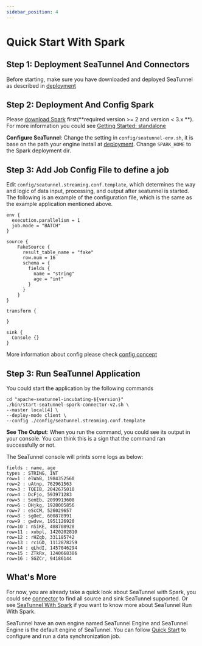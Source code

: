 ```yaml
---
sidebar_position: 4
---
```


# Quick Start With Spark

## Step 1: Deployment SeaTunnel And Connectors

Before starting, make sure you have downloaded and deployed SeaTunnel as described in [deployment](deployment.md)

## Step 2: Deployment And Config Spark

Please [download Spark](https://spark.apache.org/downloads.html) first(**required version >= 2 and version < 3.x **). For more information you could
see [Getting Started: standalone](https://spark.apache.org/docs/latest/spark-standalone.html#installing-spark-standalone-to-a-cluster)

**Configure SeaTunnel**: Change the setting in `config/seatunnel-env.sh`, it is base on the path your engine install at [deployment](deployment.md).
Change `SPARK_HOME` to the Spark deployment dir.


## Step 3: Add Job Config File to define a job

Edit `config/seatunnel.streaming.conf.template`, which determines the way and logic of data input, processing, and output after seatunnel is started.
The following is an example of the configuration file, which is the same as the example application mentioned above.

```hocon
env {
  execution.parallelism = 1
  job.mode = "BATCH"
}

source {
    FakeSource {
      result_table_name = "fake"
      row.num = 16
      schema = {
        fields {
          name = "string"
          age = "int"
        }
      }
    }
}

transform {

}

sink {
  Console {}
}

```

More information about config please check [config concept](../../concept/config.md)

## Step 3: Run SeaTunnel Application

You could start the application by the following commands

```shell
cd "apache-seatunnel-incubating-${version}"
./bin/start-seatunnel-spark-connector-v2.sh \
--master local[4] \
--deploy-mode client \
--config ./config/seatunnel.streaming.conf.template
```

**See The Output**: When you run the command, you could see its output in your console. You can think this
is a sign that the command ran successfully or not.

The SeaTunnel console will prints some logs as below:

```shell
fields : name, age
types : STRING, INT
row=1 : elWaB, 1984352560
row=2 : uAtnp, 762961563
row=3 : TQEIB, 2042675010
row=4 : DcFjo, 593971283
row=5 : SenEb, 2099913608
row=6 : DHjkg, 1928005856
row=7 : eScCM, 526029657
row=8 : sgOeE, 600878991
row=9 : gwdvw, 1951126920
row=10 : nSiKE, 488708928
row=11 : xubpl, 1420202810
row=12 : rHZqb, 331185742
row=13 : rciGD, 1112878259
row=14 : qLhdI, 1457046294
row=15 : ZTkRx, 1240668386
row=16 : SGZCr, 94186144
```

## What's More

For now, you are already take a quick look about SeaTunnel with Spark, you could see [connector](/docs/category/connector-v2) to find all
source and sink SeaTunnel supported. Or see [SeaTunnel With Spark](../../other-engine/spark.md) if you want to know more about SeaTunnel Run With Spark.

SeaTunnel have an own engine named SeaTunnel Engine and SeaTunnel Engine is the default engine of SeaTunnel. You can follow [Quick Start](quick-start-seatunnel-engine.md) to configure and run a data synchronization job.
